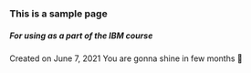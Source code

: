 ### This is a sample page
##### For using as a part of the IBM course

Created on June 7, 2021 
You are gonna shine in few months 🌟
